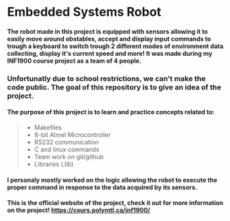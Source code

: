 # Embedded Systems Robot 

#### The robot made in this project is equipped with sensors allowing it to easily move around obstables, accept and display input commands to trough a keyboard to switch trough 2 different modes of environment data collecting, display it's current speed and more! It was made during my INF1900 course project as a team of 4 people.
### Unfortunatly due to school restrictions, we can't make the code public. The goal of this repository is to give an idea of the project.

#### The purpose of this project is to learn and practice concepts related to:
> - Makefiles
> - 8-bit Atmel Microcontroller
> - RS232 communication
> - C and linux commands
> - Team work on git/github
> - Libraries (.lib)

#### I personaly mostly worked on the logic allowing the robot to execute the proper command in response to the data acquired by its sensors.

#### This is the official website of the project, check it out for more information on the project! https://cours.polymtl.ca/inf1900/
